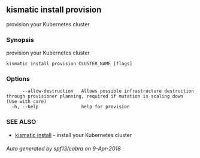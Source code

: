 ## kismatic install provision

provision your Kubernetes cluster

### Synopsis

provision your Kubernetes cluster

```
kismatic install provision CLUSTER_NAME [flags]
```

### Options

```
      --allow-destruction   Allows possible infrastructure destruction through provisioner planning, required if mutation is scaling down (Use with care)
  -h, --help                help for provision
```

### SEE ALSO

* [kismatic install](kismatic_install.md)	 - install your Kubernetes cluster

###### Auto generated by spf13/cobra on 9-Apr-2018

